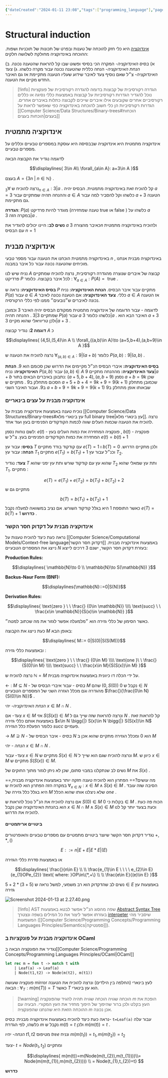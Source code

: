 ```yaml
---
{"dateCreated":"2024-01-11 23:08","tags":["programming_language"],"pageDirection":"rtl","dg-publish":true,"permalink":"/computer-science/programming-concepts/programming-languages-principles/structural-induction/","dgPassFrontmatter":true}
---
```


# Structural induction 

[אינדוקציה](https://he.wikipedia.org/wiki/%D7%90%D7%99%D7%A0%D7%93%D7%95%D7%A7%D7%A6%D7%99%D7%94) היא כלי חזק להוכחה של טענות ובפרט של תכונות של תוכניות ושפות.
ההוכחה באינדוקציה מחולקת לשלושה חלקים:

א) _בסיס האינדוקציה_- המקרה הכי בסיסי ופשוט שבו קל להראות שהטענה נכונה.
ב) _הנחת האינדוקציה_- הנחה כללית שהטענה נכונה עבור מקרה כלשהו.
ג) _צעד האינדוקציה_- צ״ל שאם נוסיף צעד לאיבר שידוע שעליו הטענה מתקיימת אז גם האיבר החדש מקיים את הטענה.

>[!info] הגדרה רקורסיבית של קבוצות
>בדומה להגדרה רקורסיבית של פונקציות נוכל להגדיר הגדרות רקורסיביות על קבוצות באמצעות כללי נסיגה או כללים רקורסיביים אחרים שקובעים אילו איברים שייכים לקבוצה כתלות באיברים אחרים. הגדרות רקורסיביות הן כלי חשוב להוכחה באינדוקציה כפי שאפשר לראות על [[Computer Science/Data Structures/Binary-trees#הוכחות בעצים\|הוכחות בעצים]] 

## אינדוקציה מתמטית 
אינדוקציה מתמטית היא אינדוקציה שבבסיסה היא עוסקת במספרים טבעיים וכללים על מספרים טבעיים. 

לדוגמה נגדיר את הקבוצה הבאה 

$$\displaylines{
3\in A\\ \forall_{a\in A}: a+3\in A
}$$

בעצם $A=\{3n \ | \ n\in\mathbb{N}\}$ . 

נרצה להוכיח ש $\forall_{3n\in A} : 3|a$ .  קל להוכיח זאת באינדוקציה מתמטית. הבסיס יהיה $a=3$ וההנחה תהיה שמתקיים עבור $a\in A$ כלשהו וקל להסביר למה עבור $a+3$ הטענה גם מתקיימת. 

__הגדרה__: $P(a)$ מוגדר להיות פרדיקט (טענה שמחזירה true או false ) כלשהו על $a$ במקרה הזה $3|a$ . 

__נשים לב:__ היינו יכולים להגדיר את $a$ כאיבר מהצורה $3n$ ולהוכיח באינדוקציה מתמטית עם הבסיס $n=1$
## אינדוקציה מבנית
באינדוקציה מתמטית הוכחנו את הטענה עבור מספר טבעי $n$ , באינדוקציה מבנית אנחנו מוכיחים שהטענה נכונה עבור כל איבר במבנה.

נניח שיש לנו $A$ קבוצה של איברים שנוצרה מהגדרה רקורסיבית, נרצה להוכיח שמתקיים פרדיקט $P$ לכל איבר בקבוצה. כלומר : $\forall_{a\in A}: P(A)=\text{ true }$ .

__בסיס האינדוקציה:__ נראה ש $P$ מתקיים עבור איבר הבסיס.
__הנחת האינדוקציה:__  נניח $P(a)$ עבור $a\in A$ כללי.
__צעד האינדוקציה:__ אם הטענה נכונה לאיבר $a\in A$ אז הטענה נכונה לאיברים ש״נובעים״ ממנו לפי כללי הרקורסיה.

לדוגמה - עבור הדוגמה של אינדוקציה מתמטית ממקודם הבסיס יהיה האיבר $3$ וכמובן שמתקיים $3|3$ .
ההנחה תהיה $P(a)$ עבור $a$ כלשהו כלומר $3|a$ . האיבר הבא הוא $a+3$ ולכן טריוויאלי שהוא מקיים $3|a+3$ . 

__דוגמה 2:__ 
נגדיר קבוצה $A$ כ 

$$\displaylines{
(4,5),(5,4)\in A \\ \forall_{(a,b)\in A}\to (a+5,b+4),(a,b+9)\in A
}$$

נרצה להוכיח את הטענה ש $\forall_{(a,b)\in A}: 9|(a+b)$ כלומר $P(a,b): 9|(a,b)$ .

__בסיס האינדוקציה:__ איברי הבסיס הנ״ל מקיימים את הדרוש שכן סכומם הוא $9$. 
__הנחת האינדוקציה:__ נניח $P(a,b)$ עבור $(a,b)\in A$ 
__צעד האינדוקציה:__ מההנחה מתקיים $9|a+b$ נתבונן באיברים הבאים בתור: $(a+5,b+4),(a,b+9)$
נסמן $a+b= 9k$ שכן הסכום מתחלק ב$9$ . מתקיים ש $a+5+b+4=9k+9=9(k+1)$ שכמובן מתחלק ב$9$. ועבור האיבר השני $a+b+9=9k+9=9(k+1)$ שבאותו אופן מתחלק ב$9$

### אינדוקציה מבנית על עצים בינאריים
נוכיח טענה באמצעות אינדוקציה מבנית על [[Computer Science/Data Structures/Binary-trees#עץ בינארי מלא full binary tree\|עץ בינארי מלא]]. נרצה להוכיח את הטענה שכמות העלים שווה לכמות הקודקודים הפנימיים בעץ ועוד אחד. 

לשם נוחות נסמן: $e(t)$ - פונקציה המחזירה את כמות העלים בעץ , $b(t)$ - פונקציה המחזירה את כמות הקודקודים הפנימיים בעץ. צ״ל ש $e(t) = b(t)+1$

__בסיס:__ עבור עץ $T$ עם קודקוד בודד מתקיים $e(T)=1$ ו $b(T)=0$ ולכן מתקיים הדרוש.
__הנחה:__ עבור עץ $T_{1}$ מתקיים $e(T_{1})=b(T_{1})+1$ וכנ״ל עבור עץ $T_{2}$.

__צעד:__ נגדיר $T$ שהוא עץ עם קודקוד שורש ותת עץ ימני שהוא $T_{2}$ ותת עץ שמאלי שהוא $T_{1}$. מתקיים :

$$e(T)=e(T_{1})+e(T_{2})= b(T_{1})+b(T_{2})+2$$
מתקיים גם ש 

$$b(T)=b(T_{1})+b(T_{2})+1 $$ 
כאשר התוספת $1$ היא בגלל קודקוד השורש. אם נציב במשוואה למעלה נקבל $e(T)=b(T)+1$  __כדרוש__ .


### אינדוקציה מבנית על דקדוק חסר הקשר
נראה כעת כיצד להוכיח טענות על [[Computer Science/Computational Models/Context-free language\|דקדוק חסר הקשר]] באמצעות אינדוקציה מבנית.
נייצג את המספרים הטבעיים $N$ בעזרת דקדוק חסר הקשר, ישנם 3 דרכים לייצוג: 

__Production Rules:__

$$\displaylines{
\mathbb{N}\to 0 \\ \mathbb{N}\to S(\mathbb{N})
}$$

__Backus-Naur Form (BNF):__

$$\displaylines{\mathbb{N}::=0|S(N)}$$

__Derivation Rules:__

$$\displaylines{
\text{zero } \ \  \frac{} {0\in \mathbb{N}} \\\\ \text{succ} \ \ \frac{x\in \mathbb{N}}{S(x)\in \mathbb{N}}
}$$

כאשר הסימון של כללי גזירה הוא ״מלמעלה אפשר לגזור את מה שכתוב למטה״. 

כעת נייצג את הקבוצה $M$ באופן הבא: 

$$\displaylines{ M::= 0|S(0)|S(S(M))}$$

ובאמצעות כללי גזירה :

$$\displaylines{
\text{zero } \ \  \frac{} {0\in M} \\\\ \text{one }\ \ \frac{}{S(0)\in M} \\\\  \text{succ} \ \ \frac{x\in M}{S(S(x))\in M}
}$$

נרצה להוכיח ש $\mathbb{N}= M$ על ידי הכלה דו כיוונית באמצעות אינדוקציה מבנית.

$\leftarrow$ : $M\subseteq N$ - 
_בסיס_ - עבור איברי הבסיס של $M$ שהם $(0,S(0))$ נקבל ש $0\in N$ מהגדרה וגם מכלל הגזרה השני של המספרים הטבעיים $\frac{}{\frac{0\in N}{S(0)\in N}}$ . 

_הנחת האינדוקציה-_ יהי $x\in M\cap N$ .

_צעד_- אם $x\in M$ אזי $S(S(x))\in M$ ונרצה להראות שזה שייך גם ל $N$ . קל להראות זאת באמצעות אותם כללי גזירה $x\in N \bigg{|} S(x)\in N \bigg{|} S(S(x))\in N$  כלומר הפעלת כלל הגזירה $succ$ פעמיים. 

$\rightarrow$ $M\supseteq N$ -
_בסיס_ - איבר הבסיס של $N$ הוא $0$ ומכלל הגזירה מתקיים שהוא אכן ב $M$ 

_הנחה -_  יהי $x\in M\cap N$ .

_צעד-_ עבור $x\in N$ מתקיים ש $S(x)\in N$ ונרצה להוכיח שגם הוא שייך ל $M$. כיוון ש $x\in M$ מתקיים ש $S(S(x))\in M$. 

נשים לב שנתקלנו במבוי סתום, שכן לא ניתן לגזור מתוך החוקים של $M$ את $S(x)$ .

==מה עושים?== הפתרון הוא להוכיח טענה חזקה יותר באמצעות אינדוקציה מבנית, במקרה הזה הפתרון הוא להוכיח ש $\forall_{x\in N}: x\in M\wedge S(x)\in M$ . הסיבה שזה עובד היא בגלל כלל גזירה של $M$ שלא ניצלנו אותו שהוא הכלל $one$ .

אם נרצה להוכיח את הנ״ל נוכל להראות ש $S(0)\in M$ בקלות כי $0\in M$ . 
הכוח פה כעת הוא בהנחת האינדוקציה שכן נקבל $x\in N\cap M \wedge S(x)\in M$ וכעת בצעד יותר קל לנו להוכיח את הדרוש.

#### ביטויים אריתמטיים
נגדיר דקדוק חסר הקשר שיוצר ביטויים מתמטיים עם מספרים טבעיים והאופרטורים $+,*,()$ 

$$E::= n|E+E|E*E|(E)$$

או באמצעות סדרת כללי הגזירה 

$$\displaylines{
\frac{}{n\in E} \\ \\ \frac{e_{1}\in E \  \  \ \ e_{2}\in E}{e_{1}OPe_{2}} \text{ where: }OP\in\{*,+\} \\ \\ \frac{e\in E}{(e)\in E}
}$$

 נשים לב שהדקדוק הוא רב משמעי, למשל נראה ש  $(5+3)*2+5\in E$ באמצעות עץ גזירה
 
 ![Screenshot 2024-01-13 at 2.27.40.png](/img/user/Assets/Screenshot%202024-01-13%20at%202.27.40.png)

>[!info] AST
>שפה מהסוג הנ״ל אפשר לבטא באמצעות [Abstract Syntax Tree](https://en.wikipedia.org/wiki/Abstract_syntax_tree) בעזרתו אפשר ליצור את כל המילים בשפה ונצטרך [interpeter](https://en.wikipedia.org/wiki/Interpreter_(computing)) שיסביר מהי המשמעות ([[Computer Science/Programming Concepts/Programming Languages Principles/Semantics\|סמנטיקה]]).

### אינדוקציה מבנית על פונקציות ב OCaml
נגדיר את הפונקציה הבאה ב[[Computer Science/Programming Concepts/Programming Languages Principles/OCaml\|OCaml]] 

```OCaml
let rec m = fun t -> match t with
	| Leaf(a) -> Leaf(a)
	| Node(t1,t2) -> Node(m(t2), m(t1))
```

פונקציה שעושה mirror לעץ בינארי (החלפה בין הילדים)  ונרצה להוכיח את הטענה הבאה : $\forall_{T} : m(m(T))=T$ כאשר $T$ הוא עץ בינארי.

>[!warning] הוכחה שגויה
>הוכחה שגויה תהיה להגיד שהפונקציה $m$ הופכת את העץ בקלט ולכן ברור שהיפוך של היפוך מחזיר את העץ המקורי. הבעיה עם ההוכחה הזאת היא שהנחנו שהפונקציה $m$ אכן נכונה.

נראה כעת כיצד להוכיח באמצעות אינדוקציה מבנית:
_בסיס-_ `t=Leaf(a)` עבור עלה כלשהו, לפי הגדרת $m$ נקבל ש $m(t)=t$ ולכן $m(m(t))=t$ .

_הנחה-_ יהיו $t1,t2$ מטיפוס $tree$ ונניח $m(m(t_{1}))=t_{1},m(m(t_{2}))=t_{2}$ 

_צעד-_ $t=Node(t_{1},t_{2})$ ומתקיים 

$$\displaylines{
m(m(t))=m(Node(m(t_{2}),m(t_{1})))\\= Node(m(m(t_{1}),m(m(t_{2})))) \\ = Node(t_{1},t_{2})=t} $$

__כדרוש__

